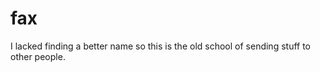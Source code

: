 fax
===

I lacked finding a better name so this is the old school of sending stuff to other people. 
